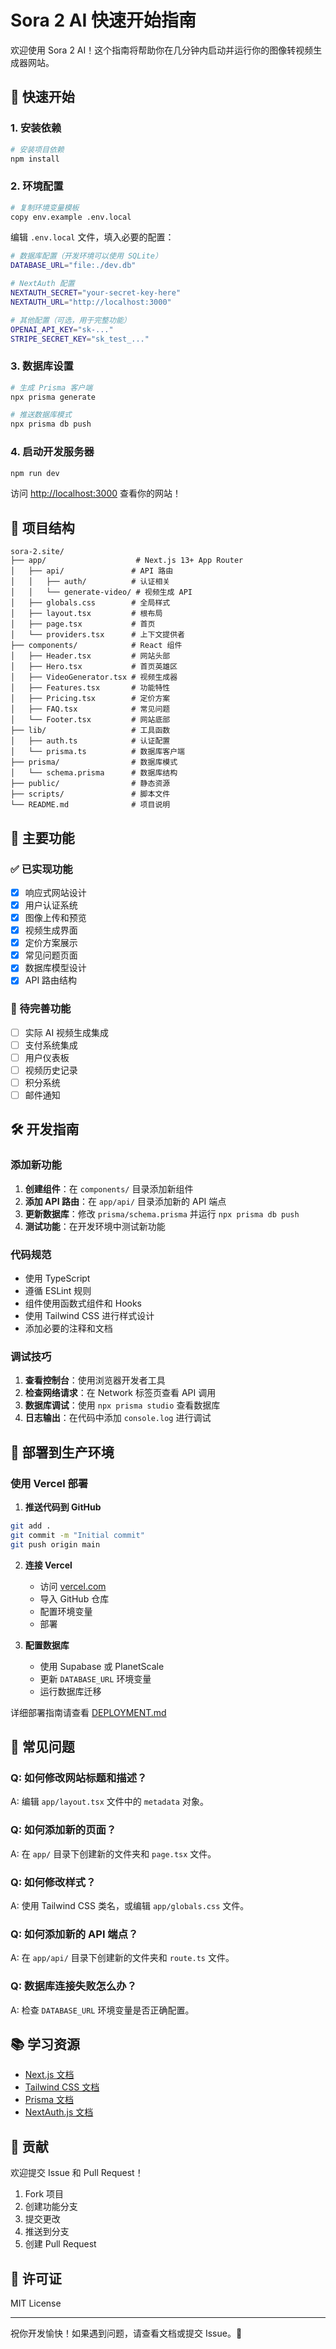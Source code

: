 # Sora 2 AI 快速开始指南

欢迎使用 Sora 2 AI！这个指南将帮助你在几分钟内启动并运行你的图像转视频生成器网站。

## 🚀 快速开始

### 1. 安装依赖

```bash
# 安装项目依赖
npm install
```

### 2. 环境配置

```bash
# 复制环境变量模板
copy env.example .env.local
```

编辑 `.env.local` 文件，填入必要的配置：

```bash
# 数据库配置（开发环境可以使用 SQLite）
DATABASE_URL="file:./dev.db"

# NextAuth 配置
NEXTAUTH_SECRET="your-secret-key-here"
NEXTAUTH_URL="http://localhost:3000"

# 其他配置（可选，用于完整功能）
OPENAI_API_KEY="sk-..."
STRIPE_SECRET_KEY="sk_test_..."
```

### 3. 数据库设置

```bash
# 生成 Prisma 客户端
npx prisma generate

# 推送数据库模式
npx prisma db push
```

### 4. 启动开发服务器

```bash
npm run dev
```

访问 [http://localhost:3000](http://localhost:3000) 查看你的网站！

## 📁 项目结构

```
sora-2.site/
├── app/                    # Next.js 13+ App Router
│   ├── api/               # API 路由
│   │   ├── auth/          # 认证相关
│   │   └── generate-video/ # 视频生成 API
│   ├── globals.css        # 全局样式
│   ├── layout.tsx         # 根布局
│   ├── page.tsx           # 首页
│   └── providers.tsx      # 上下文提供者
├── components/            # React 组件
│   ├── Header.tsx         # 网站头部
│   ├── Hero.tsx           # 首页英雄区
│   ├── VideoGenerator.tsx # 视频生成器
│   ├── Features.tsx       # 功能特性
│   ├── Pricing.tsx        # 定价方案
│   ├── FAQ.tsx            # 常见问题
│   └── Footer.tsx         # 网站底部
├── lib/                   # 工具函数
│   ├── auth.ts            # 认证配置
│   └── prisma.ts          # 数据库客户端
├── prisma/                # 数据库模式
│   └── schema.prisma      # 数据库结构
├── public/                # 静态资源
├── scripts/               # 脚本文件
└── README.md              # 项目说明
```

## 🎯 主要功能

### ✅ 已实现功能

- [x] 响应式网站设计
- [x] 用户认证系统
- [x] 图像上传和预览
- [x] 视频生成界面
- [x] 定价方案展示
- [x] 常见问题页面
- [x] 数据库模型设计
- [x] API 路由结构

### 🚧 待完善功能

- [ ] 实际 AI 视频生成集成
- [ ] 支付系统集成
- [ ] 用户仪表板
- [ ] 视频历史记录
- [ ] 积分系统
- [ ] 邮件通知

## 🛠️ 开发指南

### 添加新功能

1. **创建组件**：在 `components/` 目录添加新组件
2. **添加 API 路由**：在 `app/api/` 目录添加新的 API 端点
3. **更新数据库**：修改 `prisma/schema.prisma` 并运行 `npx prisma db push`
4. **测试功能**：在开发环境中测试新功能

### 代码规范

- 使用 TypeScript
- 遵循 ESLint 规则
- 组件使用函数式组件和 Hooks
- 使用 Tailwind CSS 进行样式设计
- 添加必要的注释和文档

### 调试技巧

1. **查看控制台**：使用浏览器开发者工具
2. **检查网络请求**：在 Network 标签页查看 API 调用
3. **数据库调试**：使用 `npx prisma studio` 查看数据库
4. **日志输出**：在代码中添加 `console.log` 进行调试

## 🚀 部署到生产环境

### 使用 Vercel 部署

1. **推送代码到 GitHub**
```bash
git add .
git commit -m "Initial commit"
git push origin main
```

2. **连接 Vercel**
   - 访问 [vercel.com](https://vercel.com)
   - 导入 GitHub 仓库
   - 配置环境变量
   - 部署

3. **配置数据库**
   - 使用 Supabase 或 PlanetScale
   - 更新 `DATABASE_URL` 环境变量
   - 运行数据库迁移

详细部署指南请查看 [DEPLOYMENT.md](./DEPLOYMENT.md)

## 🔧 常见问题

### Q: 如何修改网站标题和描述？

A: 编辑 `app/layout.tsx` 文件中的 `metadata` 对象。

### Q: 如何添加新的页面？

A: 在 `app/` 目录下创建新的文件夹和 `page.tsx` 文件。

### Q: 如何修改样式？

A: 使用 Tailwind CSS 类名，或编辑 `app/globals.css` 文件。

### Q: 如何添加新的 API 端点？

A: 在 `app/api/` 目录下创建新的文件夹和 `route.ts` 文件。

### Q: 数据库连接失败怎么办？

A: 检查 `DATABASE_URL` 环境变量是否正确配置。

## 📚 学习资源

- [Next.js 文档](https://nextjs.org/docs)
- [Tailwind CSS 文档](https://tailwindcss.com/docs)
- [Prisma 文档](https://www.prisma.io/docs)
- [NextAuth.js 文档](https://next-auth.js.org)

## 🤝 贡献

欢迎提交 Issue 和 Pull Request！

1. Fork 项目
2. 创建功能分支
3. 提交更改
4. 推送到分支
5. 创建 Pull Request

## 📄 许可证

MIT License

---

祝你开发愉快！如果遇到问题，请查看文档或提交 Issue。🎉
